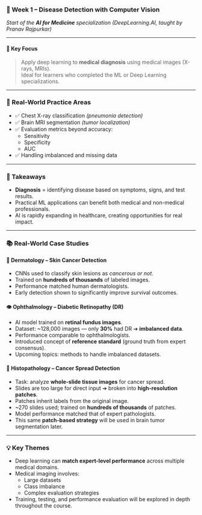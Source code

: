 ### 📝 Week 1 – Disease Detection with Computer Vision
*Start of the **AI for Medicine** specialization (DeepLearning.AI, taught by Pranav Rajpurkar)*

---

#### 🔑 Key Focus
> Apply deep learning to **medical diagnosis** using medical images (X-rays, MRIs).  
> Ideal for learners who completed the ML or Deep Learning specializations.

---

### 🧪 Real-World Practice Areas
- ✅ Chest X-ray classification *(pneumonia detection)*
- ✅ Brain MRI segmentation *(tumor localization)*
- ✅ Evaluation metrics beyond accuracy:
  - Sensitivity
  - Specificity
  - AUC
- ✅ Handling imbalanced and missing data

---

### 💭 Takeaways
- **Diagnosis** = identifying disease based on symptoms, signs, and test results.
- Practical ML applications can benefit both medical and non-medical professionals.
- AI is rapidly expanding in healthcare, creating opportunities for real impact.

---

### 📚 Real-World Case Studies

#### 🧴 Dermatology – Skin Cancer Detection
- CNNs used to classify skin lesions as *cancerous or not*.
- Trained on **hundreds of thousands** of labeled images.
- Performance matched human dermatologists.
- Early detection shown to significantly improve survival outcomes.

#### 👁️ Ophthalmology – Diabetic Retinopathy (DR)
- AI model trained on **retinal fundus images**.
- Dataset: ~128,000 images — only **30%** had DR ➔ **imbalanced data**.
- Performance comparable to ophthalmologists.
- Introduced concept of **reference standard** (ground truth from expert consensus).
- Upcoming topics: methods to handle imbalanced datasets.

#### 🔬 Histopathology – Cancer Spread Detection
- Task: analyze **whole-slide tissue images** for cancer spread.
- Slides are too large for direct input ➔ broken into **high-resolution patches**.
- Patches inherit labels from the original image.
- ~270 slides used; trained on **hundreds of thousands** of patches.
- Model performance matched that of expert pathologists.
- This same **patch-based strategy** will be used in brain tumor segmentation later.

---

### 💡 Key Themes
- Deep learning can **match expert-level performance** across multiple medical domains.
- Medical imaging involves:
  - Large datasets
  - Class imbalance
  - Complex evaluation strategies
- Training, testing, and performance evaluation will be explored in depth throughout the course.

